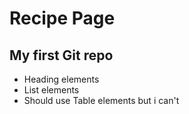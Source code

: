 <h1>Recipe Page</h1> 
<h2>My first Git repo</h2>
<ul>
  <li>Heading elements</li>
  <li>List elements</li>
  <li>Should use Table elements but i can't</li>
</ul>

